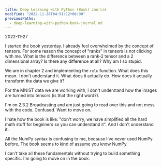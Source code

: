 ```yaml
---
title: Deep Learning with Python (Book) Journal
modified: "2022-11-28T04:51:12+00:00"
previousPaths:
  - deep-learning-with-python-book-journal.md
---
```

 

2022-11-27

I started the book yesterday. I already feel overwhelmed by the concept of tensors. For some reason the concept of "ranks" in tensors is not clicking with me. What is the difference between a rank-2 tensor and a 2 dimensional array? Is there any difference at all?  Why am I so stupid.

We are in chapter 2 and implementing the `relu` function. What does this mean. I don't understand it. What does it actually do. How does it actually transform the data we give it?

For the MNIST data we are working with, I don't understand how the images are turned into tensors (is that the right word?).

I'm on 2.3.2 Broadcasting and am just going to read over this and not mess with the code. Confused. Want to move on.

I hate how the book is like: "don't worry, we have simplified all the hard math stuff for beginners so you can understand it". And I don't understand it.

All the NumPy syntax is confusing to me, because I've never used NumPy before. The book seems to kind of assume you know NumPy.

I can't take all these fundamentals without trying to build something specific. I'm going to move on in the book.